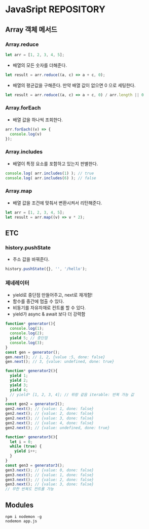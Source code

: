 # JavaSript REPOSITORY

## Array 객체 메서드

### Array.reduce

```JavaScript
let arr = [1, 2, 3, 4, 5];
```

- 배열의 모든 숫자를 더해준다.
```JavaScript (reduce.js)
let result = arr.reduce((a, c) => a + c, 0);
```

- 배열의 평균값을 구해준다. 만약 배열 값이 없으면 0 으로 세팅한다.
```JavaScript
let result = arr.reduce((a, c) => a + c, 0) / arr.length || 0
```

### Array.forEach

- 배열 값을 하나씩 조회한다.
```JavaScript (forEach.js)
arr.forEach((v) => {
  console.log(v)
});
```

### Array.includes

- 배열이 특정 요소를 포함하고 있는지 판별한다.
```JavaScript
console.log( arr.includes(1) ); // true
console.log( arr.includes(6) ); // false
```

### Array.map

- 배열 값을 조건에 맞춰서 변환시켜서 리턴해준다.
```JavaScript
let arr = [1, 2, 3, 4, 5];
let result = arr.map((v) => v * 2);
```

## ETC

### history.pushState

- 주소 값을 바꿔준다.
```JavaScript
history.pushState({}, '', '/hello');
```

### 제네레이터

- yield로 중단점 만들어주고, next로 재개함!
- 함수를 중간에 멈출 수 있다.
- 비동기를 자유자재로 컨트롤 할 수 있다.
- yield가 async & await 보다 더 강력함
```JavaScript
function* generator(){
  console.log(1);
  console.log(2);
  yield 5; // 중단점
  console.log(3);
}
const gen = generator();
gen.next(); // 1, 2, {value :5, done: false}
gen.next(); // 3, {value: undefined, done: true}

function* generator2(){
  yield 1;
  yield 2;
  yield 3;
  yield 4;
  // yield* [1, 2, 3, 4]; // 위랑 같음 iterable: 반복 가능 값
}
const gen2 = generator2();
gen2.next(); // {value: 1, done: false}
gen2.next(); // {value: 2, done: false}
gen2.next(); // {value: 3, done: false}
gen2.next(); // {value: 4, done: false}
gen2.next(); // {value: undefined, done: true}

function* generator3(){
  let i = 0;
  while (true) {
    yield i++;
  }
}
const gen3 = generator3();
gen3.next(); // {value: 0, done: false}
gen3.next(); // {value: 1, done: false}
gen3.next(); // {value: 2, done: false}
gen3.next(); // {value: 3, done: false}
// 무한 반복도 컨트롤 가능
```

## Modules

```command
npm i nodemon -g
nodemon app.js
```